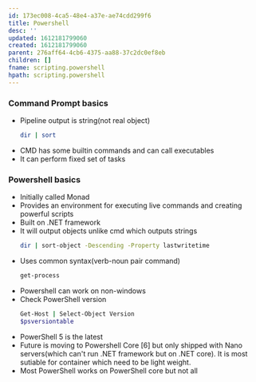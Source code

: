```yaml
---
id: 173ec008-4ca5-48e4-a37e-ae74cdd299f6
title: Powershell
desc: ''
updated: 1612181799060
created: 1612181799060
parent: 276aff64-4cb6-4375-aa88-37c2dc0ef8eb
children: []
fname: scripting.powershell
hpath: scripting.powershell
---
```

### Command Prompt basics

- Pipeline output is string(not real object)
  ```sh
  dir | sort 
  ```
- CMD has some builtin commands and can call executables
- It can perform fixed set of tasks

### Powershell basics

- Initially called Monad
- Provides an environment for executing live commands and creating powerful scripts
- Built on .NET framework
- It will output objects unlike cmd which outputs strings
  ```sh
  dir | sort-object -Descending -Property lastwritetime
  ```
- Uses common syntax(verb-noun pair command)
  ```sh
  get-process
  ```
- Powershell can work on non-windows
- Check PowerShell version
  ```sh
  Get-Host | Select-Object Version
  $psversiontable
  ```
- PowerShell 5 is the latest
- Future is moving to Powershell Core [6] but only shipped with Nano servers(which can't run .NET framework but on .NET core). It is most sutiable for container which need to be light weight.
- Most PowerShell works on PowerShell core but not all

